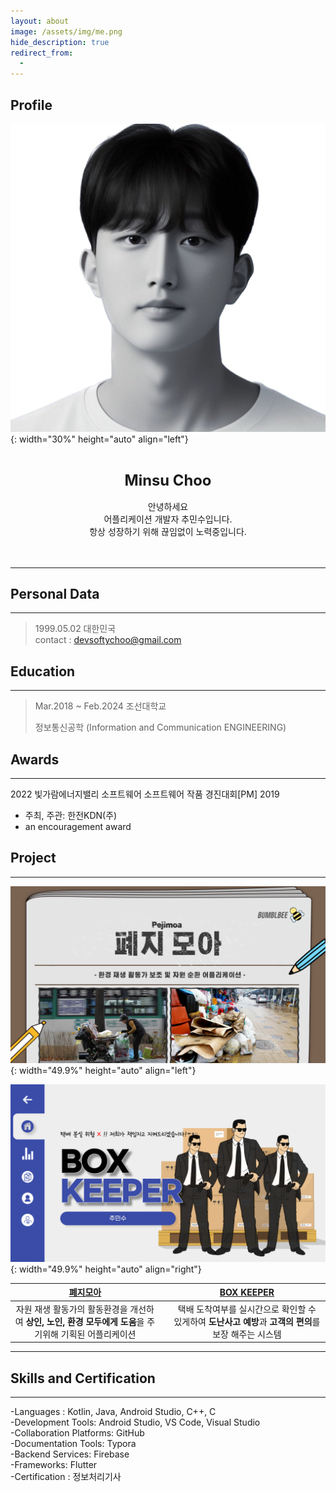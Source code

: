 ```yaml
---
layout: about
image: /assets/img/me.png
hide_description: true
redirect_from:
  -
---
```


## Profile

![image-20230616000446050](../assets/img/blog/image-20230616000446050.png){: width="30%" height="auto" align="left"}
<center>
<span style="font-size:170%;font-weight:bold;">
<br/>Minsu Choo</span>
<span><br/><br/>안녕하세요<br/>어플리케이션 개발자 추민수입니다.<br/>항상 성장하기 위해 끊임없이 노력중입니다.<br/><br/><br/></span>
</center>











---









## Personal Data

---
> 1999.05.02 대한민국 <br/>
> contact : devsoftychoo@gmail.com <br/>

## Education
---
> Mar.2018 ~ Feb.2024 조선대학교
>
> 정보통신공학 (Information and Communication ENGINEERING)

## Awards
---

2022 빛가람에너지밸리 소프트웨어 소프트웨어 작품 경진대회[PM] 2019 </a></strong></u>

- 주최, 주관: 한전KDN(주)
- an encouragement award


<!--## Research Interest
---
* Computer Vision
+ image Object Detection
+ Vot
+ Semantic/Instance Segmentation
+ Super Resolution
* Machine Learning / Deep Learning
+ GAN
+ Few-Shot Learning
+ Meta Learning-->


## Project
---
![peji_img](../assets/img/blog/peji_img.png){: width="49.9%" height="auto" align="left"}

![box_img](../assets/img/blog/box_img.png){: width="49.9%" height="auto" align="right"}

| [**폐지모아**](https://softychoo.github.io/projects/2022-11-30-pejimoa/) |      | [BOX KEEPER](https://softychoo.github.io/projects/2022-11-30-pejimoa/) |
| :----------------------------------------------------------: | :--: | :----------------------------------------------------------: |
| 자원 재생 활동가의 활동환경을 개선하여 **상인, 노인, 환경 모두에게 도움**을 주기위해 기획된 어플리케이션 |      | 택배 도착여부를 실시간으로 확인할 수 있게하여 **도난사고 예방**과 **고객의 편의**를 보장 해주는 시스템 |






---
<!-- -2020. 07 – 2020. 11-->
<!--Work place name and what i did -->

## Skills and Certification
---
-Languages : Kotlin, Java, Android Studio, C++, C <br/>-Development Tools: Android Studio, VS Code, Visual Studio<br/>-Collaboration Platforms: GitHub<br/>-Documentation Tools: Typora<br/>-Backend Services: Firebase<br/>-Frameworks: Flutter<br/>-Certification : 정보처리기사


